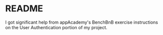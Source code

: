 # README

I got significant help from appAcademy's BenchBnB exercise instructions on the User Authentication portion of my project.
